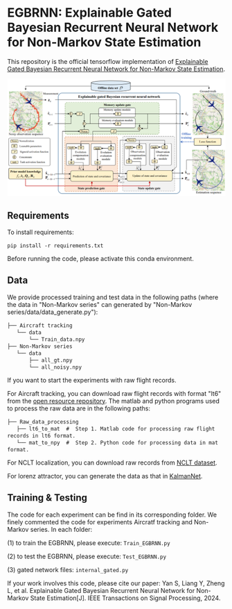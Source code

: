 # EGBRNN: Explainable Gated Bayesian Recurrent Neural Network for Non-Markov State Estimation

This repository is the official tensorflow implementation of [Explainable Gated Bayesian Recurrent Neural Network for Non-Markov State Estimation](https://ieeexplore.ieee.org/abstract/document/10508326). 

![Illustrating the architecture of the proposed EGBRNN](EGBRNN.png)

## Requirements

To install requirements:

```setup
pip install -r requirements.txt
```

Before running the code, please activate this conda environment.

## Data
We provide processed training and test data in the following paths (where the data in "Non-Markov series" can generated by "Non-Markov series/data/data_generate.py"):
~~~~
├── Aircraft tracking
   └── data
	   └── Train_data.npy
├── Non-Markov series
   └── data
   	   ├── all_gt.npy
	   └── all_noisy.npy
~~~~

If you want to start the experiments with raw flight records. 

For Aircraft tracking, you can download raw flight records with format "lt6" from the [open resource repository](https://c3.ndc.nasa.gov/dashlink/resources/132/). 
The matlab and python programs used to process the raw data are in the following paths:
~~~~
├── Raw_data_processing
   ├── lt6_to_mat  #  Step 1. Matlab code for processing raw flight records in lt6 format.
   └── mat_to_npy  #  Step 2. Python code for processing data in mat format.
~~~~

For NCLT localization, you can download raw records from [NCLT dataset](https://robots.engin.umich.edu/nclt/). 

For lorenz attractor, you can generate the data as that in [KalmanNet](https://github.com/KalmanNet/KalmanNet_TSP).


## Training & Testing

The code for each experiment can be find in its corresponding folder. We finely commented the code for experiments Aircratf tracking and Non-Markov series. 
In each folder:

(1) to train the EGBRNN, please execute:
```Train_EGBRNN.py```

(2) to test the EGBRNN, please execute:
```Test_EGBRNN.py```

(3) gated network files:
```internal_gated.py```

<!-- ## Visualisation of Predicted Results
FlightLLM enables highly accurate trajectory prediction in line with flight dynamics.
![Illustrating the prediction result of FlightLLM](Pred_result.png)

## Uncertainty Quantification
FlightLLM can effectively measure the uncertainty of predictions.
![Illustrating the prediction uncertainty of FlightLLM](Uncertainty.png) -->

If your work involves this code, please cite our paper: Yan S, Liang Y, Zheng L, et al. Explainable Gated Bayesian Recurrent Neural Network for Non-Markov State Estimation[J]. IEEE Transactions on Signal Processing, 2024.
